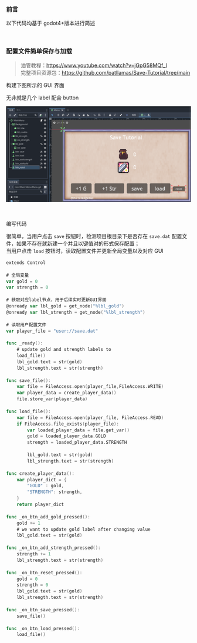 ### 前言

以下代码均基于 godot4+版本进行简述

<br>

### 配置文件简单保存与加载

> 油管教程：https://www.youtube.com/watch?v=jGpG58MQf_I  
> 完整项目资源包：https://github.com/patllamas/Save-Tutorial/tree/main

构建下图所示的 GUI 界面

无非就是几个 label 配合 button

![](./img/gd-gui/gg1.png)

<br>

编写代码

很简单，当用户点击 `save` 按钮时，检测项目根目录下是否存在 `save.dat` 配置文件，如果不存在就新建一个并且以键值对的形式保存配置；  
当用户点击 `load` 按钮时，读取配置文件并更新全局变量以及对应 GUI

```go
extends Control

# 全局变量
var gold = 0
var strength = 0

# 获取对应label节点，用于后续实时更新GUI界面
@onready var lbl_gold = get_node("%lbl_gold")
@onready var lbl_strength = get_node("%lbl_strength")

# 读取用户配置文件
var player_file = "user://save.dat"

func _ready():
	# update gold and strength labels to
	load_file()
	lbl_gold.text = str(gold)
	lbl_strength.text = str(strength)

func save_file():
	var file = FileAccess.open(player_file,FileAccess.WRITE)
	var player_data = create_player_data()
	file.store_var(player_data)

func load_file():
	var file = FileAccess.open(player_file, FileAccess.READ)
	if FileAccess.file_exists(player_file):
		var loaded_player_data = file.get_var()
		gold = loaded_player_data.GOLD
		strength = loaded_player_data.STRENGTH

		lbl_gold.text = str(gold)
		lbl_strength.text = str(strength)

func create_player_data():
	var player_dict = {
		"GOLD" : gold,
		"STRENGTH": strength,
	}
	return player_dict

func _on_btn_add_gold_pressed():
	gold += 1
	# we want to update gold label after changing value
	lbl_gold.text = str(gold)

func _on_btn_add_strength_pressed():
	strength += 1
	lbl_strength.text = str(strength)

func _on_btn_reset_pressed():
	gold = 0
	strength = 0
	lbl_gold.text = str(gold)
	lbl_strength.text = str(strength)

func _on_btn_save_pressed():
	save_file()

func _on_btn_load_pressed():
	load_file()

```

<br>
